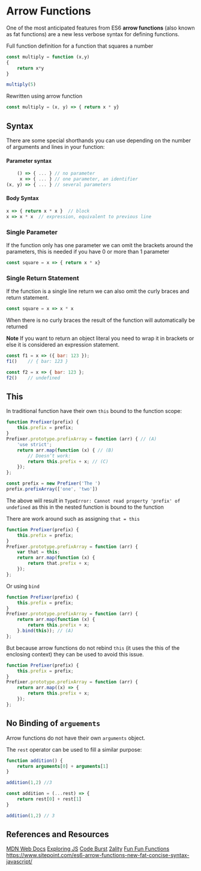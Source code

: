 # Arrow Functions

One of the most anticipated features from ES6 **arrow functions** (also known as fat functions) are a new less 
verbose syntax for defining functions.

Full function definition for a function that squares a number

```javascript 1.8
const multiply = function (x,y)
{
    return x*y
}

multiply(5)
```

Rewritten using arrow function
```javascript 1.8
const multiply = (x, y) => { return x * y}
```

## Syntax

There are some special shorthands you can use depending on the number of arguments and lines in your function:

#### Parameter syntax

```javascript 1.8
    () => { ... } // no parameter
     x => { ... } // one parameter, an identifier
(x, y) => { ... } // several parameters
```

#### Body Syntax
```javascript 1.8
x => { return x * x }  // block
x => x * x  // expression, equivalent to previous line
```


### Single Parameter

If the function only has one parameter we can omit the brackets around the parameters, this is needed if you have 0 or
 more than 1 parameter


```javascript 1.8
const square = x => { return x * x}
```

### Single Return Statement

If the function is a single line return we can also omit the curly braces and return statement.

```javascript 1.8
const square = x => x * x
```

When there is no curly braces the result of the function will automatically be returned

**Note** If you want to return an object literal you need to wrap it in brackets or else it is considered an expression statement.

```javascript 1.8
const f1 = x => ({ bar: 123 });
f1()    // { bar: 123 }
```

```javascript 1.8
const f2 = x => { bar: 123 };
f2()    // undefined
```



## This

In traditional function have their own `this` bound to the function scope:

```javascript 1.8
function Prefixer(prefix) {
    this.prefix = prefix;
}
Prefixer.prototype.prefixArray = function (arr) { // (A)
    'use strict';
    return arr.map(function (x) { // (B)
        // Doesn’t work:
        return this.prefix + x; // (C)
    });
};

const prefix = new Prefixer('The ')
prefix.prefixArray(['one', 'two'])
```

The above will result in `TypeError: Cannot read property 'prefix' of undefined` as this in the nested function is bound
to the function

There are work around such as assigning `that = this`

```javascript 1.8
function Prefixer(prefix) {
    this.prefix = prefix;
}
Prefixer.prototype.prefixArray = function (arr) {
    var that = this;
    return arr.map(function (x) {
        return that.prefix + x;
    });
};
```

Or using `bind`

```javascript 1.8
function Prefixer(prefix) {
    this.prefix = prefix;
}
Prefixer.prototype.prefixArray = function (arr) {
    return arr.map(function (x) {
        return this.prefix + x;
    }.bind(this)); // (A)
};
```

But because arrow functions do not rebind `this` (it uses the this of the enclosing context) they can be used to avoid this issue.

```javascript 1.8
function Prefixer(prefix) {
    this.prefix = prefix;
}
Prefixer.prototype.prefixArray = function (arr) {
    return arr.map((x) => {
        return this.prefix + x;
    });
};
```

## No Binding of `arguements`

Arrow functions do not have their own `arguments` object.

The `rest` operator can be used to fill a similar purpose:

```javascript 1.8
function addition() {
    return arguments[0] + arguments[1]
}

addition(1,2) //3
```

```javascript 1.8
const addition = (...rest) => {
    return rest[0] + rest[1]
}

addition(1,2) // 3
```

## References and Resources
[MDN Web Docs](https://developer.mozilla.org/en-US/docs/Web/JavaScript/Reference/Functions/Arrow_functions)
[Exploring JS](http://exploringjs.com/es6/ch_arrow-functions.html)
[Code Burst](https://codeburst.io/javascript-arrow-functions-for-beginners-926947fc0cdc)
[2ality](http://2ality.com/2012/04/arrow-functions.html)
[Fun Fun Functions](https://www.youtube.com/watch?v=6sQDTgOqh-I)
https://www.sitepoint.com/es6-arrow-functions-new-fat-concise-syntax-javascript/

